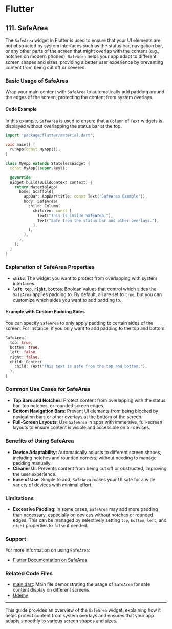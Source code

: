 # Flutter

## 111. SafeArea

The `SafeArea` widget in Flutter is used to ensure that your UI elements are not obstructed by system interfaces such as the status bar, navigation bar, or any other parts of the screen that might overlap with the content (e.g., notches on modern phones). `SafeArea` helps your app adapt to different screen shapes and sizes, providing a better user experience by preventing content from being cut off or covered.

### Basic Usage of SafeArea

Wrap your main content with `SafeArea` to automatically add padding around the edges of the screen, protecting the content from system overlays.

#### Code Example

In this example, `SafeArea` is used to ensure that a `Column` of `Text` widgets is displayed without overlapping the status bar at the top.

```dart
import 'package:flutter/material.dart';

void main() {
  runApp(const MyApp());
}

class MyApp extends StatelessWidget {
  const MyApp({super.key});

  @override
  Widget build(BuildContext context) {
    return MaterialApp(
      home: Scaffold(
        appBar: AppBar(title: const Text('SafeArea Example')),
        body: SafeArea(
          child: Column(
            children: const [
              Text("This is inside SafeArea."),
              Text("Safe from the status bar and other overlays."),
            ],
          ),
        ),
      ),
    );
  }
}
```

### Explanation of SafeArea Properties

- **`child`**: The widget you want to protect from overlapping with system interfaces.
- **`left`**, **`top`**, **`right`**, **`bottom`**: Boolean values that control which sides the `SafeArea` applies padding to. By default, all are set to `true`, but you can customize which sides you want to add padding to.

#### Example with Custom Padding Sides

You can specify `SafeArea` to only apply padding to certain sides of the screen. For instance, if you only want to add padding to the top and bottom:

```dart
SafeArea(
  top: true,
  bottom: true,
  left: false,
  right: false,
  child: Center(
    child: Text("This text is safe from the top and bottom."),
  ),
)
```

### Common Use Cases for SafeArea

- **Top Bars and Notches**: Protect content from overlapping with the status bar, top notches, or rounded screen edges.
- **Bottom Navigation Bars**: Prevent UI elements from being blocked by navigation bars or other overlays at the bottom of the screen.
- **Full-Screen Layouts**: Use `SafeArea` in apps with immersive, full-screen layouts to ensure content is visible and accessible on all devices.

### Benefits of Using SafeArea

- **Device Adaptability**: Automatically adjusts to different screen shapes, including notches and rounded corners, without needing to manage padding manually.
- **Cleaner UI**: Prevents content from being cut off or obstructed, improving the user experience.
- **Ease of Use**: Simple to add, `SafeArea` makes your UI safe for a wide variety of devices with minimal effort.

### Limitations

- **Excessive Padding**: In some cases, `SafeArea` may add more padding than necessary, especially on devices without notches or rounded edges. This can be managed by selectively setting `top`, `bottom`, `left`, and `right` properties to `false` if needed.

### Support

For more information on using `SafeArea`:

- [Flutter Documentation on SafeArea](https://api.flutter.dev/flutter/widgets/SafeArea-class.html)

### Related Code Files

- [main.dart](main.dart): Main file demonstrating the usage of `SafeArea` for safe content display on different screens.
- [Udemy](https://www.udemy.com/course/flutter-dart-creez-des-applications-pour-ios-et-android/learn/lecture/44585805#overview)

---

This guide provides an overview of the `SafeArea` widget, explaining how it helps protect content from system overlays and ensures that your app adapts smoothly to various screen shapes and sizes.
